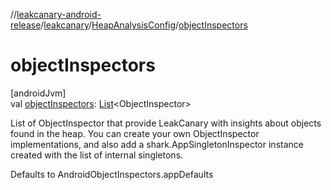 //[leakcanary-android-release](../../../index.md)/[leakcanary](../index.md)/[HeapAnalysisConfig](index.md)/[objectInspectors](object-inspectors.md)

# objectInspectors

[androidJvm]\
val [objectInspectors](object-inspectors.md): [List](https://kotlinlang.org/api/latest/jvm/stdlib/kotlin.collections/-list/index.html)&lt;ObjectInspector&gt;

List of ObjectInspector that provide LeakCanary with insights about objects found in the heap. You can create your own ObjectInspector implementations, and also add a shark.AppSingletonInspector instance created with the list of internal singletons.

Defaults to AndroidObjectInspectors.appDefaults
